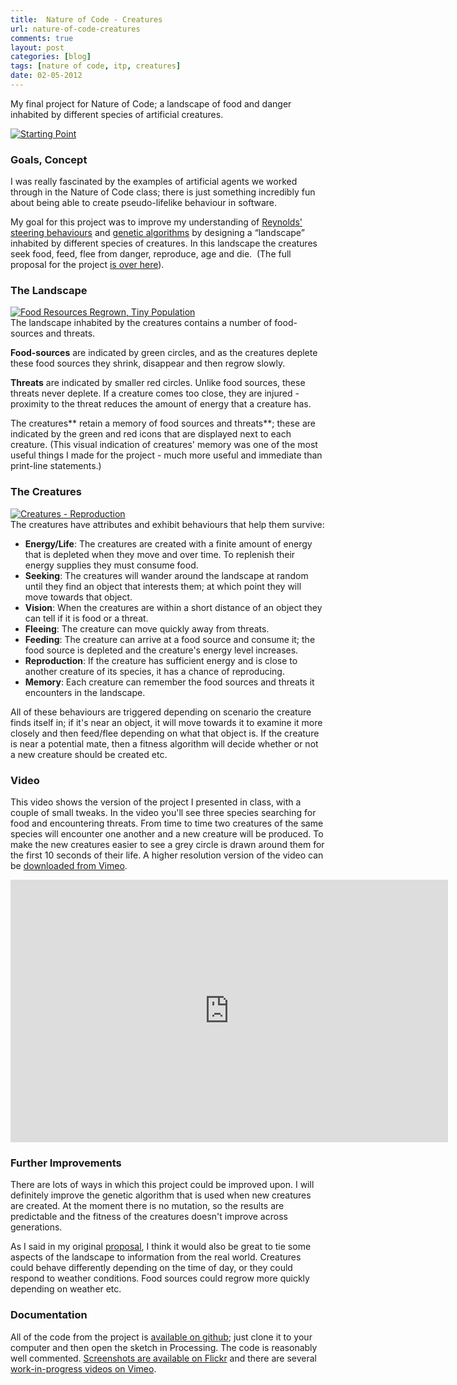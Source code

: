 ```yaml
---
title:  Nature of Code - Creatures
url: nature-of-code-creatures
comments: true
layout: post
categories: [blog]
tags: [nature of code, itp, creatures]
date: 02-05-2012
---
```

<p class="intro">My final project for Nature of Code; a landscape of food and danger inhabited by different species of artificial creatures. </p>
<a href="http://www.flickr.com/photos/paulmmay/6967228282/" title="Starting Point by paulmmay, on Flickr"><img src="http://farm8.staticflickr.com/7111/6967228282_5743d1a1a8_c.jpg" class="photo" alt="Starting Point"></a>

### Goals, Concept
I was really fascinated by the examples of artificial agents we worked through in the Nature of Code class; there is just something incredibly fun about being able to create pseudo-lifelike behaviour in software. 

My goal for this project was to improve my understanding of <a href="http://www.red3d.com/cwr/steer/" title="Reynolds' steering behaviours">Reynolds' steering behaviours</a> and <a href="http://www.shiffman.net/teaching/nature/ga/" title="genetic algorithms">genetic algorithms</a> by designing a &#8220;landscape&#8221; inhabited by different species of creatures. In this landscape the creatures seek food, feed, flee from danger, reproduce, age and die.&nbsp; (The full proposal for the project <a href="http://paulmay.org/blog/nature-of-code-final-project-proposal/" title="is over here">is over here</a>).

### The Landscape
<a href="http://www.flickr.com/photos/paulmmay/7113306833/" title="Food Resources Regrown, Tiny Population by paulmmay, on Flickr"><img src="http://farm8.staticflickr.com/7228/7113306833_c63757d3d1_c.jpg" class="photo" alt="Food Resources Regrown, Tiny Population"></a><br />
The landscape inhabited by the creatures contains a number of food-sources and threats. 

**Food-sources** are indicated by green circles, and as the creatures deplete these food sources they shrink, disappear and then regrow slowly. 

**Threats** are indicated by smaller red circles. Unlike food sources, these threats never deplete. If a creature comes too close, they are injured - proximity to the threat reduces the amount of energy that a creature has. 

The creatures** retain a memory of food sources and threats**; these are indicated by the green and red icons that are displayed next to each creature. (This visual indication of creatures' memory was one of the most useful things I made for the project - much more useful and immediate than print-line statements.)

### The Creatures
<a href="http://www.flickr.com/photos/paulmmay/6987651766/" title="Creatures - Reproduction by paulmmay, on Flickr"><img src="http://farm9.staticflickr.com/8156/6987651766_9d08fd7449_c.jpg" class="photo" alt="Creatures - Reproduction"></a><br />
The creatures have attributes and exhibit behaviours that help them survive:

* **Energy/Life**: The creatures are created with a finite amount of energy that is depleted when they move and over time. To replenish their energy supplies they must consume food. 
* **Seeking**: The creatures will wander around the landscape at random until they find an object that interests them; at which point they will move towards that object.
* **Vision**: When the creatures are within a short distance of an object they can tell if it is food or a threat.
* **Fleeing**: The creature can move quickly away from threats.
* **Feeding**: The creature can arrive at a food source and consume it; the food source is depleted and the creature's energy level increases.
* **Reproduction**: If the creature has sufficient energy and is close to another creature of its species, it has a chance of reproducing.
* **Memory**: Each creature can remember the food sources and threats it encounters in the landscape.

All of these behaviours are triggered depending on scenario the creature finds itself in; if it's near an object, it will move towards it to examine it more closely and then feed/flee depending on what that object is. If the creature is near a potential mate, then a fitness algorithm will decide whether or not a new creature should be created etc.

### Video
This video shows the version of the project I presented in class, with a couple of small tweaks. In the video you'll see three species searching for food and encountering threats. From time to time two creatures of the same species will encounter one another and a new creature will be produced. To make the new creatures easier to see a grey circle is drawn around them for the first 10 seconds of their life. A higher resolution version of the video can be <a href="https://vimeo.com/41397044" title="downloaded from Vimeo">downloaded from Vimeo</a>.

<iframe src="http://player.vimeo.com/video/41397044?color=f0d000" class="photo" width="700" height="420" frameborder="0" webkitAllowFullScreen mozallowfullscreen allowFullScreen> </iframe>

### Further Improvements
There are lots of ways in which this project could be improved upon. I will definitely improve the genetic algorithm that is used when new creatures are created. At the moment there is no mutation, so the results are predictable and the fitness of the creatures doesn't improve across generations. 

As I said in my original <a href="http://paulmay.org/blog/nature-of-code-final-project-proposal/" title="proposal">proposal</a>, I think it would also be great to tie some aspects of the landscape to information from the real world. Creatures could behave differently depending on the time of day, or they could respond to weather conditions. Food sources could regrow more quickly depending on weather etc. 

### Documentation
All of the code from the project is <a href="https://github.com/paulmmay/Nature-of-Code" title="available on github">available on github</a>; just clone it to your computer and then open the sketch in Processing. The code is reasonably well commented. <a href="http://www.flickr.com/photos/paulmmay/sets/72157629123328271/" title="Screenshots are available on Flickr">Screenshots are available on Flickr</a> and there are several <a href="https://vimeo.com/album/1923090" title="work-in-progress videos on Vimeo">work-in-progress videos on Vimeo</a>. 